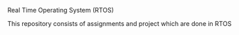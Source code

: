 Real Time Operating System (RTOS)

This repository consists of assignments and project which are done in RTOS
